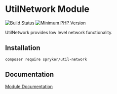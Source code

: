 # UtilNetwork Module
[![Build Status](https://travis-ci.org/spryker/util-network.svg)](https://travis-ci.org/spryker/util-network)
[![Minimum PHP Version](https://img.shields.io/badge/php-%3E%3D%207.3-8892BF.svg)](https://php.net/)

UtilNetwork provides low level network functionality.

## Installation

```
composer require spryker/util-network
```

## Documentation

[Module Documentation](https://academy.spryker.com/developing_with_spryker/module_guide/modules.html)
